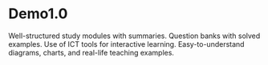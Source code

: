 # Demo1.0
Well-structured study modules with summaries.  Question banks with solved examples.  Use of ICT tools for interactive learning.  Easy-to-understand diagrams, charts, and real-life teaching examples.
